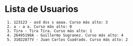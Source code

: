 # Lista de Usuarios

	 1. 123123 - asd dss s aaaa. Curso más alto: 3
	 2. a - a a. Curso más alto: 0
	 3. Tira - Tira Tira. Curso más alto: 1
	 4. 26495198A - Guillermo Sugranez. Curso más alto: 4
	 5. 31022877V - Juan Carlos Cuadrado. Curso más alto: 2